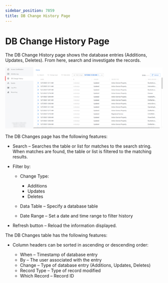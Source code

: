 ```yaml
---
sidebar_position: 7859
title: DB Change History Page
---
```


# DB Change History Page

The DB Change History page shows the database entries (Additions, Updates, Deletes). From here, search and investigate the records.

![Database Change History Page](../../../../../../../../static/images/PrivilegeSecure_4.2/Content/Resources/Images/PrivilegeSecure/AccessManagement/Admin/AuditReporting/DBChangeHistoryPage.png "Database Change History Page")

The DB Changes page has the following features:

* Search – Searches the table or list for matches to the search string. When matches are found, the table or list is filtered to the matching results.
* Filter by:

  * Change Type:

    * Additions
    * Updates
    * Deletes
  * Data Table – Specify a database table
  * Date Range – Set a date and time range to filter history
* Refresh button – Reload the information displayed.

The DB Changes table has the following features:

* Column headers can be sorted in ascending or descending order:

  * When – Timestamp of database entry
  * By – The user associated with the entry
  * Change – Type of database entry (Additions, Updates, Deletes)
  * Record Type – Type of record modified
  * Which Record – Record ID